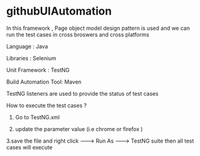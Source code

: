 # githubUIAutomation


In this framework , Page object model design pattern is used and we can run the test cases in cross broswers and cross platforms

Language : Java

Libraries : Selenium

Unit Framework : TestNG

Build Automation Tool: Maven

TestNG listeners are used to provide the status of test cases

How to execute the test cases ?

1. Go to TestNG.xml

2. update the parameter value (i.e chrome or firefox )

    <parameter name = "browserName" value="firefox"/>
    
3.save the file and right click ---> Run As ---> TestNG suite then all test cases will execute
    

